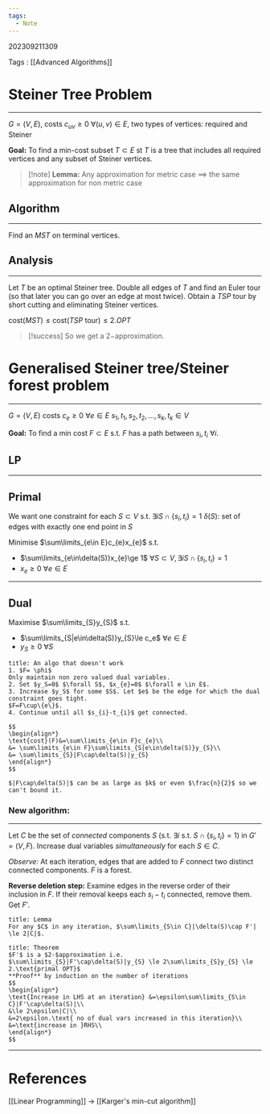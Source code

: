 ```yaml
---
tags:
  - Note
---
```

202309211309

Tags : [[Advanced Algorithms]]
# Steiner Tree Problem
---
$G=(V,E)$,
costs $c_{uv}\geq 0$ $\forall(u,v)\in E$,
two types of vertices: required and Steiner

**Goal:** To find a min-cost subset $T \subset E$ st $T$ is a tree that includes all required vertices and any subset of Steiner vertices.

> [!note] **Lemma:** Any approximation for metric case $\implies$ the same approximation for non metric case

## Algorithm
---
Find an $MST$ on terminal vertices.

## Analysis
---
Let $T$ be an optimal Steiner tree.
Double all edges of $T$ and find an Euler tour (so that later you can go over an edge at most twice).
Obtain a $TSP$ tour by short cutting and eliminating Steiner vertices.

$\text{cost}(MST) \le \text{cost}(TSP \text{ tour}) \le 2.OPT$

> [!success] So we get a $2-$approximation.

# Generalised Steiner tree/Steiner forest problem
---
$G=(V,E)$
costs $c_{e}\ge 0$ $\forall e \in E$
$s_{1},t_{1},s_{2},t_{2},\dots,s_{k},t_{k} \in V$

**Goal:** To find a min cost $F \subset E$ s.t. $F$ has a path between $s_{i},t_{i}$ $\forall i$.

## LP
---
## Primal

We want one constraint for each $S \subset V$ s.t. $\exists i S \cap \{s_{i},t_{i}\}=1$
$\delta(S):$ set of edges with exactly one end point in $S$

Minimise $\sum\limits_{e\in E}c_{e}x_{e}$ s.t.
- $\sum\limits_{e\in\delta(S)}x_{e}\ge 1$ $\forall S\subset V, \exists i S\cap\{s_{i},t_{i}\}=1$
- $x_{e}\ge 0$ $\forall e\in E$

---
## Dual
Maximise $\sum\limits_{S}y_{S}$ s.t.
- $\sum\limits_{S|e\in\delta(S)}y_{S}\le c_e$ $\forall e\in E$
- $y_{S}\ge 0$ $\forall S$

```ad-warning
title: An algo that doesn't work
1. $F= \phi$
Only maintain non zero valued dual variables.
2. Set $y_S=0$ $\forall S$, $x_{e}=0$ $\forall e \in E$.
3. Increase $y_S$ for some $S$. Let $e$ be the edge for which the dual constraint goes tight.
$F=F\cup\{e\}$.
4. Continue until all $s_{i}-t_{i}$ get connected.

$$
\begin{align*}
\text{cost}(F)&=\sum\limits_{e\in F}c_{e}\\
&= \sum\limits_{e\in F}\sum\limits_{S|e\in\delta(S)}y_{S}\\
&= \sum\limits_{S}|F\cap\delta(S)|y_{S}
\end{align*}
$$

$|F\cap\delta(S)|$ can be as large as $k$ or even $\frac{n}{2}$ so we can't bound it.
```


### New algorithm:
---
Let $C$ be the set of *connected* components $S$ (s.t. $\exists i$ s.t. $S\cap\{s_{i},t_{i}\}=1$) in $G'=(V,F).$
Increase dual variables *simultaneously* for each $S \in C$.

*Observe:* At each iteration, edges that are added to $F$ connect two distinct
connected components. $F$ is a forest.

**Reverse deletion step:** Examine edges in the reverse order of their inclusion in $F$. If their removal keeps each $s_{i}-t_{i}$ connected, remove them. Get $F'$.

```ad-abstract
title: Lemma
For any $C$ in any iteration, $\sum\limits_{S\in C}|\delta(S)\cap F'| \le 2|C|$.
```

```ad-abstract
title: Theorem
$F'$ is a $2-$approximation i.e. $\sum\limits_{S}|F'\cap\delta(S)|y_{S} \le 2\sum\limits_{S}y_{S} \le 2.\text{primal OPT}$
**Proof** by induction on the number of iterations
$$
\begin{align*}
\text{Increase in LHS at an iteration} &=\epsilon\sum\limits_{S\in C}|F'\cap\delta(S)|\\
&\le 2\epsilon|C|\\
&=2\epsilon.\text{ no of dual vars increased in this iteration}\\
&=\text{increase in }RHS\\
\end{align*}
$$
```


---

# References
[[Linear Programming]]
-> [[Karger's min-cut algorithm]]